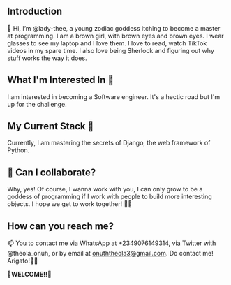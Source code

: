 
## Introduction
👋 Hi, I’m @lady-thee, a young zodiac goddess itching to become a master at programming. I am a brown girl, with brown eyes and brown eyes. 
I wear glasses to see my laptop and I love them. I love to read, watch TikTok videos in my spare time. I also love being Sherlock and figuring out why stuff works the way it does. 

## What I'm Interested In 👀
I am interested in becoming a Software engineer. It's a hectic road but I'm up for the challenge. 

## My Current Stack 🌱
Currently, I am mastering the secrets of Django, the web framework of Python. 

## 💞️ Can I collaborate? 
Why, yes! Of course, I wanna work with you, I can only grow to be a goddess of programming if I work with people to build more interesting objects. I hope we get to work together! 💞️💞️

## How can you reach me?
📫 You to contact me via WhatsApp at +2349076149314, via Twitter with @theola_onuh, or by email at onuththeola3@gmail.com. Do contact me! Arigato!💞️💞️

**💞️WELCOME!!💞️**
